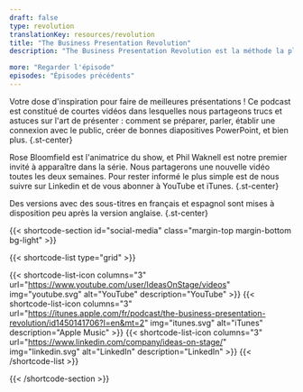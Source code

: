 ```yaml
---
draft: false
type: revolution
translationKey: resources/revolution
title: "The Business Presentation Revolution"
description: "The Business Presentation Revolution est la méthode la plus complète pour apprendre à créer des présentations professionnelles."

more: "Regarder l'épisode"
episodes: "Épisodes précédents"
---
```


Votre dose d'inspiration pour faire de meilleures présentations ! Ce podcast est constitué de courtes vidéos dans lesquelles nous partageons trucs et astuces sur l'art de présenter : comment se préparer, parler, établir une connexion avec le public, créer de bonnes diapositives PowerPoint, et bien plus.
{.st-center}

Rose Bloomfield est l'animatrice du show, et Phil Waknell est notre premier invité à apparaître dans la série. Nous partagerons une nouvelle vidéo toutes les deux semaines. Pour rester informé le plus simple est de nous suivre sur Linkedin et de vous abonner à YouTube et iTunes.
{.st-center}

Des versions avec des sous-titres en français et espagnol sont mises à disposition peu après la version anglaise.
{.st-center}

{{< shortcode-section
  id="social-media"
  class="margin-top margin-bottom bg-light" >}}
  
{{< shortcode-list
  type="grid" >}}

{{< shortcode-list-icon
  columns="3"
  url="https://www.youtube.com/user/IdeasOnStage/videos"
  img="youtube.svg"
  alt="YouTube"
  description="YouTube" >}}
{{< shortcode-list-icon
  columns="3"
  url="https://itunes.apple.com/fr/podcast/the-business-presentation-revolution/id1450141706?l=en&mt=2"
  img="itunes.svg"
  alt="iTunes"
  description="Apple Music" >}}
{{< shortcode-list-icon
  columns="3"
  url="https://www.linkedin.com/company/ideas-on-stage/"
  img="linkedin.svg"
  alt="LinkedIn"
  description="LinkedIn" >}}
{{< /shortcode-list >}}

{{< /shortcode-section >}}